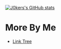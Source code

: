 [![J0kers's GitHub stats](https://github-readme-stats.vercel.app/api?username=j0kermodz)](https://github.com/anuraghazra/github-readme-stats)
# More By Me
- [Link Tree](https://linktr.ee/j0kermodz)

